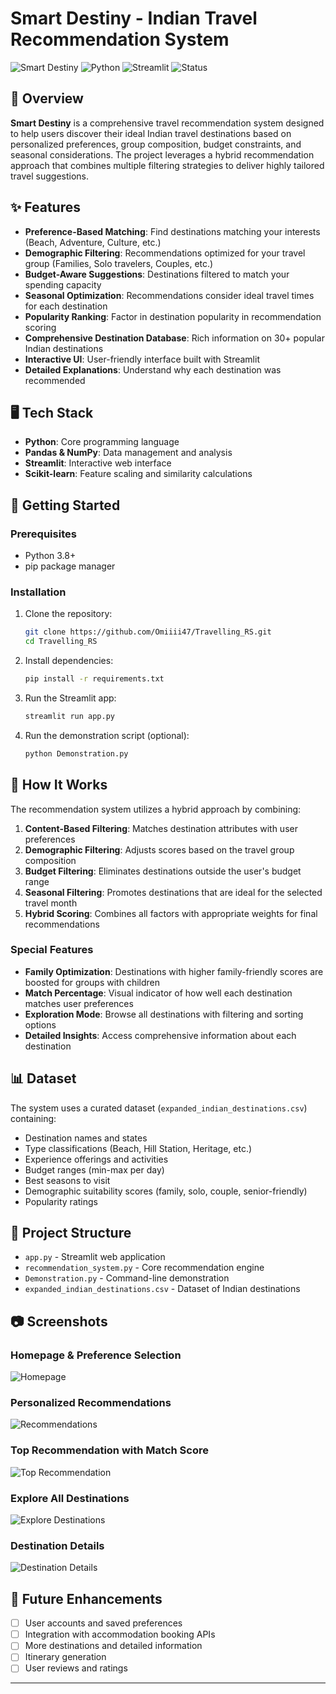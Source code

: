 # Smart Destiny - Indian Travel Recommendation System

![Smart Destiny](https://img.shields.io/badge/Smart%20Destiny-Travel%20Recommendations-orange)
![Python](https://img.shields.io/badge/Python-3.8%2B-blue)
![Streamlit](https://img.shields.io/badge/Streamlit-1.0%2B-red)
![Status](https://img.shields.io/badge/Status-Active-brightgreen)

## 📌 Overview

**Smart Destiny** is a comprehensive travel recommendation system designed to help users discover their ideal Indian travel destinations based on personalized preferences, group composition, budget constraints, and seasonal considerations. The project leverages a hybrid recommendation approach that combines multiple filtering strategies to deliver highly tailored travel suggestions.

## ✨ Features

- **Preference-Based Matching**: Find destinations matching your interests (Beach, Adventure, Culture, etc.)
- **Demographic Filtering**: Recommendations optimized for your travel group (Families, Solo travelers, Couples, etc.)
- **Budget-Aware Suggestions**: Destinations filtered to match your spending capacity
- **Seasonal Optimization**: Recommendations consider ideal travel times for each destination
- **Popularity Ranking**: Factor in destination popularity in recommendation scoring
- **Comprehensive Destination Database**: Rich information on 30+ popular Indian destinations
- **Interactive UI**: User-friendly interface built with Streamlit
- **Detailed Explanations**: Understand why each destination was recommended

## 🖥️ Tech Stack

- **Python**: Core programming language
- **Pandas & NumPy**: Data management and analysis
- **Streamlit**: Interactive web interface
- **Scikit-learn**: Feature scaling and similarity calculations

## 🚀 Getting Started

### Prerequisites

- Python 3.8+
- pip package manager

### Installation

1. Clone the repository:
   ```bash
   git clone https://github.com/Omiiii47/Travelling_RS.git
   cd Travelling_RS
   ```

2. Install dependencies:
   ```bash
   pip install -r requirements.txt
   ```

3. Run the Streamlit app:
   ```bash
   streamlit run app.py
   ```

4. Run the demonstration script (optional):
   ```bash
   python Demonstration.py
   ```

## 🧠 How It Works

The recommendation system utilizes a hybrid approach by combining:

1. **Content-Based Filtering**: Matches destination attributes with user preferences
2. **Demographic Filtering**: Adjusts scores based on the travel group composition
3. **Budget Filtering**: Eliminates destinations outside the user's budget range
4. **Seasonal Filtering**: Promotes destinations that are ideal for the selected travel month
5. **Hybrid Scoring**: Combines all factors with appropriate weights for final recommendations

### Special Features

- **Family Optimization**: Destinations with higher family-friendly scores are boosted for groups with children
- **Match Percentage**: Visual indicator of how well each destination matches user preferences
- **Exploration Mode**: Browse all destinations with filtering and sorting options
- **Detailed Insights**: Access comprehensive information about each destination

## 📊 Dataset

The system uses a curated dataset (`expanded_indian_destinations.csv`) containing:

- Destination names and states
- Type classifications (Beach, Hill Station, Heritage, etc.)
- Experience offerings and activities
- Budget ranges (min-max per day)
- Best seasons to visit
- Demographic suitability scores (family, solo, couple, senior-friendly)
- Popularity ratings

## 📁 Project Structure

- `app.py` - Streamlit web application
- `recommendation_system.py` - Core recommendation engine
- `Demonstration.py` - Command-line demonstration
- `expanded_indian_destinations.csv` - Dataset of Indian destinations

## 📷 Screenshots

### Homepage & Preference Selection
![Homepage](screenshots/homepage_preferences.jpg)

### Personalized Recommendations
![Recommendations](screenshots/recommendations_view.jpg)

### Top Recommendation with Match Score
![Top Recommendation](screenshots/top_recommendation.jpg)

### Explore All Destinations
![Explore Destinations](screenshots/explore_destinations.jpg)

### Destination Details
![Destination Details](screenshots/destination_details.jpg)


## 🚧 Future Enhancements

- [ ] User accounts and saved preferences
- [ ] Integration with accommodation booking APIs
- [ ] More destinations and detailed information
- [ ] Itinerary generation
- [ ] User reviews and ratings

---
